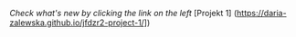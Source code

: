 _Check what's new by clicking the link on the left_
[Projekt 1] (https://daria-zalewska.github.io/jfdzr2-project-1/])


